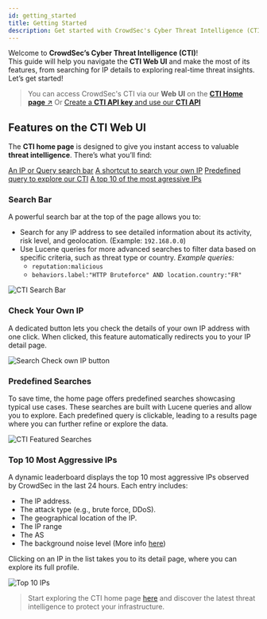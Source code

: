 ```yaml
---
id: getting_started
title: Getting Started
description: Get started with CrowdSec's Cyber Threat Intelligence (CTI) platform.
---
```


Welcome to **CrowdSec’s Cyber Threat Intelligence (CTI)**!   
This guide will help you navigate the **CTI Web UI** and make the most of its features, from searching for IP details to exploring real-time threat insights. Let’s get started!

> You can access CrowdSec's CTI via our **Web UI** on the [**CTI Home page** ↗️](https://app.crowdsec.net/cti)
> Or [Create a **CTI API key** and use our **CTI API**](/u/cti_api/api_getting_started)

## Features on the CTI Web UI

The **CTI home page** is designed to give you instant access to valuable **threat intelligence**. There’s what you’ll find:
<!-- Not using bullet points to avoid VS annoying auto table of content "fix" -->
[An IP or Query search bar](#search-bar)
[A shortcut to search your own IP](#check-your-own-ip)
[Predefined query to explore our CTI](#predefined-searches)
[A top 10 of the most agressive IPs](#top-10-most-aggressive-ips)

### Search Bar

A powerful search bar at the top of the page allows you to:

-   Search for any IP address to see detailed information about its activity, risk level, and geolocation. (Example: `192.168.0.0`)
-   Use Lucene queries for more advanced searches to filter data based on specific criteria, such as threat type or country. _Example queries:_
    -   `reputation:malicious`
    -   `behaviors.label:"HTTP Bruteforce" AND location.country:"FR"`

![CTI Search Bar](/img/console/cti/searchbar.png)

### Check Your Own IP

A dedicated button lets you check the details of your own IP address with one click.
When clicked, this feature automatically redirects you to your IP detail page.

![Search Check own IP button](/img/console/cti/searchbar_check_ip_button.png)

### Predefined Searches

To save time, the home page offers predefined searches showcasing typical use cases. These searches are built with Lucene queries and allow you to explore. Each predefined query is clickable, leading to a results page where you can further refine or explore the data.

![CTI Featured Searches](/img/console/cti/featured_searches.png)

### Top 10 Most Aggressive IPs

A dynamic leaderboard displays the top 10 most aggressive IPs observed by CrowdSec in the last 24 hours. Each entry includes:

-   The IP address.
-   The attack type (e.g., brute force, DDoS).
-   The geographical location of the IP.
-   The IP range
-   The AS
-   The background noise level (More info [here](https://doc.crowdsec.net/u/console/alerts/background_noise))

Clicking on an IP in the list takes you to its detail page, where you can explore its full profile.

![Top 10 IPs](/img/console/cti/top_ten_ips.png)

> Start exploring the CTI home page [here](https://app.crowdsec.net/cti) and discover the latest threat intelligence to protect your infrastructure.
